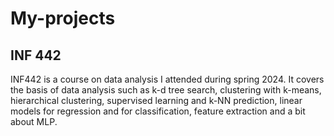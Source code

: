 # My-projects

## INF 442

INF442 is a course on data analysis I attended during spring 2024. It covers the basis of data analysis such as k-d tree search, clustering with k-means, hierarchical clustering, supervised learning and k-NN prediction, linear models for regression and for classification, feature extraction and a bit about MLP.
